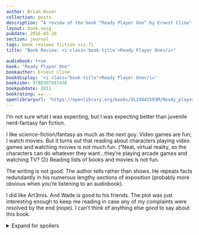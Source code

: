 ```yaml
---
author: Brian Koser
collection: posts
description: "A review of the book “Ready Player One” by Ernest Cline"
layout: book.swig
pubdate: 2016-05-26
section: journal
tags: book reviews fiction sci-fi
title: "Book Review: <i class='book-title'>Ready Player One</i>"

audiobook: true
book: "Ready Player One"
bookauthor: Ernest Cline
bookdisplay: '<i class="book-title">Ready Player One</i>'
bookisbn: 9780307887436
bookpubdate: 2011
bookrating: ★★☆☆☆
openlibraryurl: "https://openlibrary.org/books/OL24842593M/Ready_player_one"
---
```

I’m not sure what I was expecting, but I was expecting better than juvenile nerd-fantasy fan fiction.

I like science-fiction/fantasy as much as the next guy. Video games are fun; I watch movies. But it turns out that reading about characters playing video games and watching movies is not much fun. (“Neat, virtual reality, so the characters can do whatever they want…they’re playing arcade games and watching TV? 😕) Reading lists of books and movies is not fun.

The writing is not good. The author tells rather than shows. He repeats facts redundantly in his numerous lengthy sections of exposition (probably more obvious when you’re listening to an audiobook).

I did like Art3mis. And Wade is good to his friends. The plot was just interesting enough to keep me reading in case any of my complaints were resolved by the end (nope). I can’t think of anything else good to say about this book.

<details>
    <summary>Expand for spoilers</summary>
    <ul class="book-spoilers">
        <li>Wade is a jerk to people that aren’t his friends. My least favorite scene, the one that made me consider quitting, has Wade and Aech arguing (poorly) about John Hughes movies, and then being jerks to a guy that didn’t have everything about those movies memorized.
        <li>Wade just happens to make friends with Aech, the coolest and most popular egg hunter? He happens to meet and fall in love with Artemis, whom he already had a celebrity crush on? Meh.
        <li>James Halliday should not be anyone’s hero. At least he gave Wade good advice at the end.
        <li>I would have liked a little more nuanced critique on capitalism than Cline presented. Maybe he didn’t see the irony in demonizing capitalism while praising Halliday and the OASIS?
        <li>Cline did a decent job with the technical details, although he doesn’t know what “open source” is.
        <li>The big red button is interesting, although I can’t think of why Wade would ever push it, so I’m not sure of the point. I suppose if he ever wants to destroy something he doesn’t own, that provides a bunch of jobs, that is used for education, that provided him an escape from an abusive home life, where he met his only friends…
    </ul>
</details>